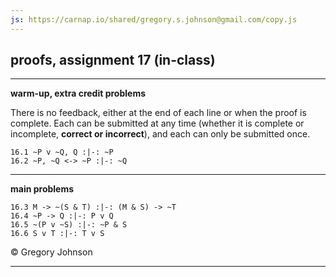 ```yaml
---
js: https://carnap.io/shared/gregory.s.johnson@gmail.com/copy.js
--- 
```


## proofs, assignment 17 (in-class)

---

**warm-up, extra credit problems**

There is no feedback, either at the end of each line or when the proof is complete. Each can be submitted at any time (whether it is complete or incomplete, **correct or incorrect**), and each can only be submitted once.

~~~{.ProofChecker .JohnsonSL options="fonts tabindent render exam" guides="fitch" feedback="none" points="1" late-credit="1"}
16.1 ~P v ~Q, Q :|-: ~P
16.2 ~P, ~Q <-> ~P :|-: ~Q
~~~

---

**main problems**

~~~{.ProofChecker .JohnsonSL options="fonts tabindent render" guides="fitch" points="25" late-credit="17"}
16.3 M -> ~(S & T) :|-: (M & S) -> ~T
16.4 ~P -> Q :|-: P v Q
16.5 ~(P v ~S) :|-: ~P & S
16.6 S v T :|-: T v S
~~~


<p>&copy; <script>document.write(new Date().getFullYear())</script> Gregory Johnson</p>
 
---